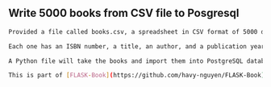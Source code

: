 ## Write 5000 books from CSV file to Posgresql

```bash
Provided a file called books.csv, a spreadsheet in CSV format of 5000 different books. 

Each one has an ISBN number, a title, an author, and a publication year. 

A Python file will take the books and import them into PostgreSQL database. 

This is part of [FLASK-Book](https://github.com/havy-nguyen/FLASK-Book) repository.
```
